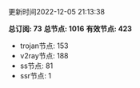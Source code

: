 更新时间2022-12-05 21:13:38

**总订阅: 73**
**总节点: 1016**
**有效节点: 423**
- trojan节点: 153
- v2ray节点: 188
- ss节点: 81
- ssr节点: 1
